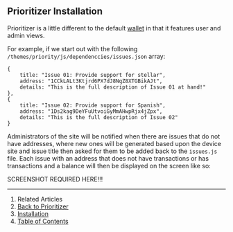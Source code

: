 ## Prioritizer Installation

Prioritizer is a little different to the default [wallet](../../wallet/) in that it features user and admin views.

For example, if we start out with the following `/themes/priority/js/dependenccies/issues.json` array:

<!--pre-javascript-->
```
{
    title: "Issue 01: Provide support for stellar",
    address: "1CCkLALt3Ktjrd6PX7dJ8NqZ8XTGBikAJt",
    details: "This is the full description of Issue 01 at hand!"
},
{
    title: "Issue 02: Provide support for Spanish",
    address: "1Ds2kag9DeYFuUtvoiGyMmAHwpRjx4jZpx",
    details: "This is the full description of Issue 02"
}
```

Administrators of the site will be notified when there are issues that do not have addresses, where new ones will be generated based upon the device site and issue title then asked for them to be added back to the `issues.js` file. Each issue with an address that does not have transactions or has transactions and a balance will then be displayed on the screen like so:

SCREENSHOT REQUIRED HERE!!!

---

1. Related Articles
2. [Back to Prioritizer](../../prioritizer/)
3. [Installation](../installation/)
4. [Table of Contents](../../../)
